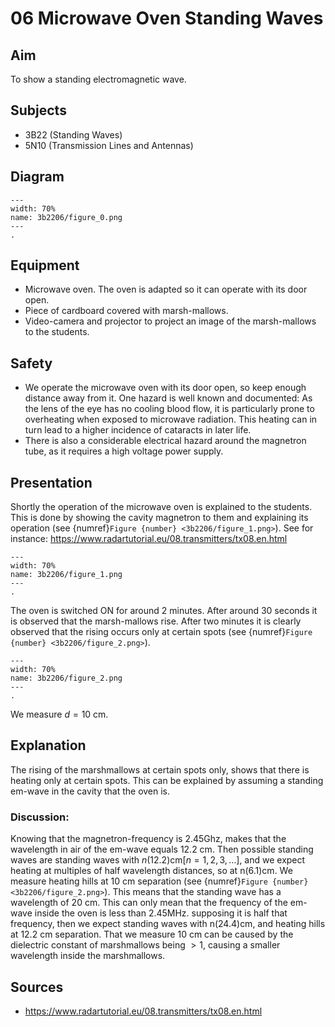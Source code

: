 # 06 Microwave Oven Standing Waves 
    
  
## Aim   
 To show a standing electromagnetic wave.    
  
## Subjects   
* 3B22 (Standing Waves) 
* 5N10 (Transmission Lines and Antennas)   

## Diagram
   
```{figure} figures/figure_0.png  
---  
width: 70%  
name: 3b2206/figure_0.png  
---  
. 
```
     
  
## Equipment   
 *  Microwave oven. The oven is adapted so it can operate with its door open. 
 *  Piece of cardboard covered with marsh-mallows. 
 *  Video-camera and projector to project an image of the marsh-mallows to the students.   
  
## Safety   
 
 *  We operate the microwave oven with its door open, so keep enough distance away from it. One hazard is well known and documented: As the lens of the eye has no cooling blood flow, it is particularly prone to overheating when exposed to microwave radiation. This heating can in turn lead to a higher incidence of cataracts in later life. 
 *  There is also a considerable electrical hazard around the magnetron tube, as it requires a high voltage power supply.
      
  
## Presentation   
Shortly the operation of the microwave oven is explained to the students. This is done by showing the cavity magnetron to them and explaining its operation (see {numref}`Figure {number} <3b2206/figure_1.png>`). See for instance: https://www.radartutorial.eu/08.transmitters/tx08.en.html

```{figure} figures/figure_1.png  
---  
width: 70%  
name: 3b2206/figure_1.png  
---  
. 
```

The oven is switched ON for around 2 minutes. After around 30 seconds it is observed that the marsh-mallows rise. After two minutes it is clearly observed that the rising occurs only at certain spots (see {numref}`Figure {number} <3b2206/figure_2.png>`).

```{figure} figures/figure_2.png  
---  
width: 70%  
name: 3b2206/figure_2.png  
---  
. 
```
 We measure $d =10 \mathrm{~cm}$.   
  
## Explanation   
The rising of the marshmallows at certain spots only, shows that there is heating only at certain spots. This can be explained by assuming a standing em-wave in the cavity that the oven is.

### Discussion:
 Knowing that the magnetron-frequency is $2.45 \mathrm{Ghz}$, makes that the wavelength in air of the em-wave equals $12.2 \mathrm{~cm}$. Then possible standing waves are standing waves with $n(12.2) \mathrm{cm}[n=1,2,3, \ldots]$, and we expect heating at multiples of half wavelength distances, so at $\mathrm{n}(6.1) \mathrm{cm}$. We measure heating hills at $10 \mathrm{~cm}$ separation (see {numref}`Figure {number} <3b2206/figure_2.png>`). This means that the standing wave has a wavelength of $20 \mathrm{~cm}$. This can only mean that the frequency of the em-wave inside the oven is less than $2.45 \mathrm{MHz}$. supposing it is half that frequency, then we expect standing waves with $\mathrm{n}(24.4) \mathrm{cm}$, and heating hills at $12.2 \mathrm{~cm}$ separation. That we measure $10 \mathrm{~cm}$ can be caused by the dielectric constant of marshmallows being $>1$, causing a smaller wavelength inside the marshmallows.     
  
## Sources
 *  https://www.radartutorial.eu/08.transmitters/tx08.en.html  